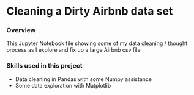 # Cleaning a Dirty Airbnb data set
### Overview
This Jupyter Notebook file showing some of my data cleaning / thought process as I explore and fix up a large Airbnb csv file

### Skills used in this project
- Data cleaning in Pandas with some Numpy assistance
- Some data exploration with Matplotlib
